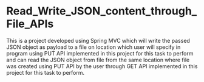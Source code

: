 # Read_Write_JSON_content_through_File_APIs
This is a project developed using Spring MVC which will write the passed JSON object as payload to a file on location which user will specify in program using PUT API implemented in this project for this task to perform and can read the JSON object from file from the same location where file was created using PUT API by the user through GET API implemented in this project for this task to perform. 
